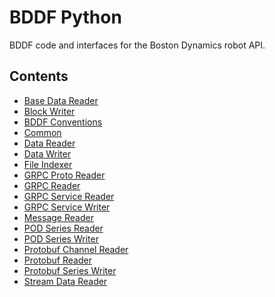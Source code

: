 <!--
Copyright (c) 2023 Boston Dynamics, Inc.  All rights reserved.

Downloading, reproducing, distributing or otherwise using the SDK Software
is subject to the terms and conditions of the Boston Dynamics Software
Development Kit License (20191101-BDSDK-SL).
-->

# BDDF Python

BDDF code and interfaces for the Boston Dynamics robot API.

## Contents

- [Base Data Reader](base_data_reader)
- [Block Writer](block_writer)
- [BDDF Conventions](bosdyn)
- [Common](common)
- [Data Reader](data_reader)
- [Data Writer](data_writer)
- [File Indexer](file_indexer)
- [GRPC Proto Reader](grpc_proto_reader)
- [GRPC Reader](grpc_reader)
- [GRPC Service Reader](grpc_service_reader)
- [GRPC Service Writer](grpc_service_writer)
- [Message Reader](message_reader)
- [POD Series Reader](pod_series_reader)
- [POD Series Writer](pod_series_writer)
- [Protobuf Channel Reader](protobuf_channel_reader)
- [Protobuf Reader](protobuf_reader)
- [Protobuf Series Writer](protobuf_series_writer)
- [Stream Data Reader](stream_data_reader)
